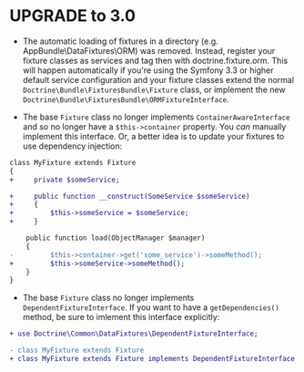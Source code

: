 UPGRADE to 3.0
==============

* The automatic loading of fixtures in a directory (e.g.
    AppBundle\DataFixtures\ORM) was removed. Instead, register
    your fixture classes as services and tag then with doctrine.fixture.orm.
    This will happen automatically if you're using the Symfony 3.3
    or higher default service configuration and your fixture classes
    extend the normal ``Doctrine\Bundle\FixturesBundle\Fixture`` class,
    or implement the new ``Doctrine\Bundle\FixturesBundle\ORMFixtureInterface``.

* The base ``Fixture`` class no longer implements ``ContainerAwareInterface``
    and so no longer have a ``$this->container`` property. You *can* manually
    implement this interface. Or, a better idea is to update your fixtures
    to use dependency injection:
    
```diff
class MyFixture extends Fixture
{
+     private $someService;

+     public function __construct(SomeService $someService)
+     {
+         $this->someService = $someService;
+     }

    public function load(ObjectManager $manager)
    {
-         $this->container->get('some_service')->someMethod();
+         $this->someService->someMethod();
    }
}
```

* The base ``Fixture`` class no longer implements ``DependentFixtureInterface``.
    If you want to have a ``getDependencies()`` method, be sure to imlement
    this interface explicitly:
    
```diff
+ use Doctrine\Common\DataFixtures\DependentFixtureInterface;

- class MyFixture extends Fixture
+ class MyFixture extends Fixture implements DependentFixtureInterface
```
